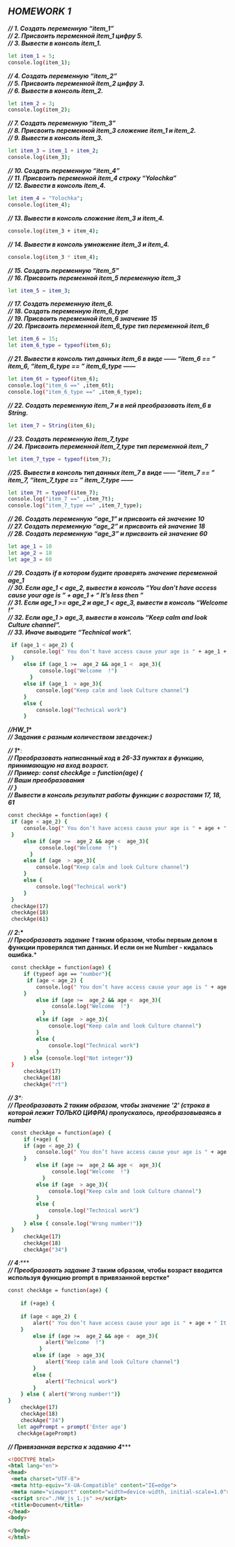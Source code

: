 ## _HOMEWORK 1_



***// 1. Создать переменную “item_1”  
// 2. Присвоить переменной item_1 цифру 5.  
// 3. Вывести в консоль item_1.***
```sh
let item_1 = 5;
console.log(item_1);
```

***// 4. Создать переменную “item_2”  
// 5. Присвоить переменной item_2 цифру 3.  
// 6. Вывести в консоль item_2.***
```sh
let item_2 = 3;
console.log(item_2);
```

***// 7. Создать переменную “item_3”  
// 8. Присвоить переменной item_3 сложение item_1 и item_2.  
// 9. Вывести в консоль item_3.***
```sh
let item_3 = item_1 + item_2;
console.log(item_3);
```

***// 10. Создать переменную “item_4”  
// 11. Присвоить переменной item_4 строку “Yolochka”  
// 12. Вывести в консоль item_4.***
```sh
let item_4 = "Yolochka";
console.log(item_4);
```

***// 13. Вывести в консоль сложение item_3 и item_4.***
```sh
console.log(item_3 + item_4);
```

***// 14. Вывести в консоль умножение item_3 и item_4.***
```sh
console.log(item_3 * item_4);
```

***// 15. Создать переменную “item_5”  
// 16. Присвоить переменной item_5 переменную item_3***
```sh
let item_5 = item_3;
```

***// 17. Создать переменную item_6.  
// 18. Создать переменную item_6_type  
// 19. Присвоить переменной item_6 значение 15  
// 20. Присвоить переменной item_6_type тип переменной item_6***
```sh
let item_6 = 15;
let item_6_type = typeof(item_6);
```

***// 21. Вывести в консоль тип данных item_6 в виде ——  “item_6 == ”  item_6,  “item_6_type == ”  item_6_type ——***   
```sh
let item_6t = typeof(item_6);
console.log("item_6 ==" ,item_6t);
console.log("item_6_type ==" ,item_6_type);
```

***// 22. Создать переменную item_7 и в ней преобразовать item_6 в String.***
```sh
let item_7 = String(item_6);
```

***// 23. Создать переменную item_7_type  
// 24. Присвоить переменной item_7_type тип переменной item_7***
```sh
let item_7_type = typeof(item_7);
```

***//25. Вывести в консоль тип данных item_7 в виде ——  “item_7 == ”  item_7,  “item_7_type == ”  item_7_type ——*** 
```sh
let item_7t = typeof(item_7);
console.log("item_7 ==" ,item_7t);
console.log("item_7_type ==" ,item_7_type);
```

***// 26. Создать переменную “age_1” и присвоить ей значение 10  
// 27. Создать переменную “age_2” и присвоить ей значение 18  
// 28. Создать переменную “age_3” и присвоить ей значение 60***
```sh
let age_1 = 10
let age_2 = 18
let age_3 = 60
```

***// 29. Создать if в котором будите проверять значение переменной age_1  
// 30. Если age_1 < age_2, вывести в консоль “You don’t have access cause your age is ” + age_1 + “ It’s less then ”  
// 31. Если age_1 >=  age_2 и age_1 <  age_3, вывести в консоль “Welcome  !”  
// 32. Если age_1  > age_3, вывести в консоль “Keep calm and look Culture channel”.  
// 33. Иначе выводите “Technical work”.***
```sh
 if (age_1 < age_2) {
     console.log(" You don’t have access cause your age is " + age_1 + " It’s less then " + age_2)
 }    
     else if (age_1 >=  age_2 && age_1 <  age_3){
          console.log("Welcome  !")
       } 
     else if (age_1  > age_3){
         console.log("Keep calm and look Culture channel")  
     }
     else {
         console.log("Technical work")
     }
```


***//HW_1*\***   
***// Задания с разным количеством звездочек:)***

***// 1*\***:  
***// Преобразовать написанный код в 26-33 пунктах в функцию, принимающую на вход возраст.  
// Пример: const checkAge = function(age) {  
// Ваши преобразования  
// }  
// Вывести в консоль результат работы функции с возрастами 17, 18, 61***
```sh
const checkAge = function(age) {
 if (age < age_2) {
     console.log(" You don’t have access cause your age is " + age + " It’s less then " + age_2)
 }    
     else if (age >=  age_2 && age <  age_3){
          console.log("Welcome  !")
       } 
     else if (age  > age_3){
         console.log("Keep calm and look Culture channel")  
     }
     else {
         console.log("Technical work")
     }
 }
 checkAge(17)
 checkAge(18)
 checkAge(61)
```

***// 2*:\***  
***// Преобразовать задание 1* таким образом, чтобы первым делом в функции проверялся тип данных. И если он не Number - кидалась ошибка.***
```sh
 const checkAge = function(age) {
     if (typeof age == "number"){
      if (age < age_2) {
         console.log(" You don’t have access cause your age is " + age + " It’s less then " + age_2)
     }    
         else if (age >=  age_2 && age <  age_3){
              console.log("Welcome  !")
           } 
         else if (age  > age_3){
             console.log("Keep calm and look Culture channel")  
         }
         else {
             console.log("Technical work")
         }
     } else {console.log("Not integer")}
 }
     checkAge(17)
     checkAge(18)
     checkAge("rt")
```

***// 3**\***:  
***// Преобразовать 2* таким образом, чтобы значение '2' (строка в которой лежит ТОЛЬКО ЦИФРА) пропускалось, преобразовываясь в number***
```sh
 const checkAge = function(age) {   
     if (+age) {    
     if (age < age_2) {
         console.log(" You don’t have access cause your age is " + age + " It’s less then " + age_2)
     }    
         else if (age >=  age_2 && age <  age_3){
              console.log("Welcome  !")
           } 
         else if (age  > age_3){
             console.log("Keep calm and look Culture channel")  
         }
         else {
             console.log("Technical work")
         }
     } else { console.log("Wrong number!")}
 }
     checkAge(17)
     checkAge(18)
     checkAge("34")
 ```
 
***// 4***:\***  
***// Преобразовать задание 3* таким образом, чтобы возраст вводится используя функцию prompt в привязанной верстке***
```sh
const checkAge = function(age) {
    
    if (+age) {
    
    if (age < age_2) {
        alert(" You don’t have access cause your age is " + age + " It’s less then " + age_2)
    }    
        else if (age >=  age_2 && age <  age_3){
            alert("Welcome  !")
          } 
        else if (age  > age_3){
            alert("Keep calm and look Culture channel")  
        }
        else {
            alert("Technical work")
        }
    } else { alert("Wrong number!")}
}
    checkAge(17)
    checkAge(18)
    checkAge("34")
   let agePrompt = prompt('Enter age')
   checkAge(agePrompt)
   ```
   ***// Привязанная верстка к заданию 4***\***
   ```html
<!DOCTYPE html>
<html lang="en">
<head>
    <meta charset="UTF-8">
    <meta http-equiv="X-UA-Compatible" content="IE=edge">
    <meta name="viewport" content="width=device-width, initial-scale=1.0">
    <script src="./HW_js_1.js" ></script>
    <title>Document</title> 
</head>
<body>
    
</body>
</html>
```

